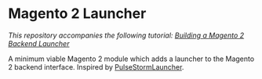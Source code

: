 # Magento 2 Launcher

*This repository accompanies the following tutorial: [Building a Magento 2 Backend Launcher](http://magenticians.com/building-magento-2-backend-launcher)*

A minimum viable Magento 2 module which adds a launcher to the Magento 2 backend interface. Inspired by [PulseStormLauncher](https://github.com/astorm/PulsestormLauncher).